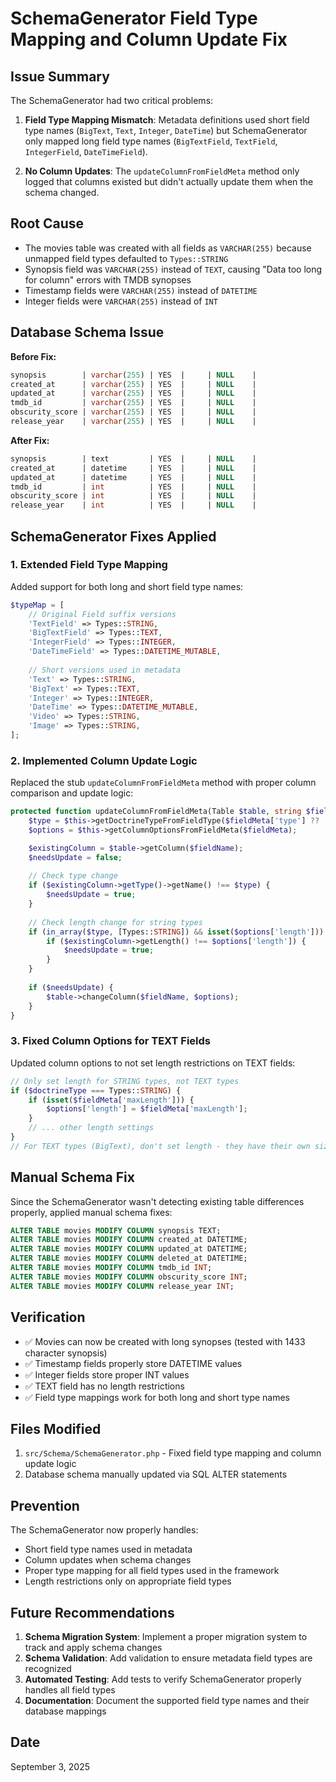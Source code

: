 # SchemaGenerator Field Type Mapping and Column Update Fix

## Issue Summary
The SchemaGenerator had two critical problems:

1. **Field Type Mapping Mismatch**: Metadata definitions used short field type names (`BigText`, `Text`, `Integer`, `DateTime`) but SchemaGenerator only mapped long field type names (`BigTextField`, `TextField`, `IntegerField`, `DateTimeField`).

2. **No Column Updates**: The `updateColumnFromFieldMeta` method only logged that columns existed but didn't actually update them when the schema changed.

## Root Cause
- The movies table was created with all fields as `VARCHAR(255)` because unmapped field types defaulted to `Types::STRING`
- Synopsis field was `VARCHAR(255)` instead of `TEXT`, causing "Data too long for column" errors with TMDB synopses
- Timestamp fields were `VARCHAR(255)` instead of `DATETIME`
- Integer fields were `VARCHAR(255)` instead of `INT`

## Database Schema Issue
**Before Fix:**
```sql
synopsis        | varchar(255) | YES  |     | NULL    |
created_at      | varchar(255) | YES  |     | NULL    |
updated_at      | varchar(255) | YES  |     | NULL    |
tmdb_id         | varchar(255) | YES  |     | NULL    |
obscurity_score | varchar(255) | YES  |     | NULL    |
release_year    | varchar(255) | YES  |     | NULL    |
```

**After Fix:**
```sql
synopsis        | text         | YES  |     | NULL    |
created_at      | datetime     | YES  |     | NULL    |
updated_at      | datetime     | YES  |     | NULL    |
tmdb_id         | int          | YES  |     | NULL    |
obscurity_score | int          | YES  |     | NULL    |
release_year    | int          | YES  |     | NULL    |
```

## SchemaGenerator Fixes Applied

### 1. Extended Field Type Mapping
Added support for both long and short field type names:

```php
$typeMap = [
    // Original Field suffix versions
    'TextField' => Types::STRING,
    'BigTextField' => Types::TEXT,
    'IntegerField' => Types::INTEGER,
    'DateTimeField' => Types::DATETIME_MUTABLE,
    
    // Short versions used in metadata
    'Text' => Types::STRING,
    'BigText' => Types::TEXT,
    'Integer' => Types::INTEGER,
    'DateTime' => Types::DATETIME_MUTABLE,
    'Video' => Types::STRING,
    'Image' => Types::STRING,
];
```

### 2. Implemented Column Update Logic
Replaced the stub `updateColumnFromFieldMeta` method with proper column comparison and update logic:

```php
protected function updateColumnFromFieldMeta(Table $table, string $fieldName, array $fieldMeta): void {
    $type = $this->getDoctrineTypeFromFieldType($fieldMeta['type'] ?? 'TextField');
    $options = $this->getColumnOptionsFromFieldMeta($fieldMeta);

    $existingColumn = $table->getColumn($fieldName);
    $needsUpdate = false;
    
    // Check type change
    if ($existingColumn->getType()->getName() !== $type) {
        $needsUpdate = true;
    }
    
    // Check length change for string types
    if (in_array($type, [Types::STRING]) && isset($options['length'])) {
        if ($existingColumn->getLength() !== $options['length']) {
            $needsUpdate = true;
        }
    }
    
    if ($needsUpdate) {
        $table->changeColumn($fieldName, $options);
    }
}
```

### 3. Fixed Column Options for TEXT Fields
Updated column options to not set length restrictions on TEXT fields:

```php
// Only set length for STRING types, not TEXT types
if ($doctrineType === Types::STRING) {
    if (isset($fieldMeta['maxLength'])) {
        $options['length'] = $fieldMeta['maxLength'];
    }
    // ... other length settings
}
// For TEXT types (BigText), don't set length - they have their own size limits
```

## Manual Schema Fix
Since the SchemaGenerator wasn't detecting existing table differences properly, applied manual schema fixes:

```sql
ALTER TABLE movies MODIFY COLUMN synopsis TEXT;
ALTER TABLE movies MODIFY COLUMN created_at DATETIME;
ALTER TABLE movies MODIFY COLUMN updated_at DATETIME;
ALTER TABLE movies MODIFY COLUMN deleted_at DATETIME;
ALTER TABLE movies MODIFY COLUMN tmdb_id INT;
ALTER TABLE movies MODIFY COLUMN obscurity_score INT;
ALTER TABLE movies MODIFY COLUMN release_year INT;
```

## Verification
- ✅ Movies can now be created with long synopses (tested with 1433 character synopsis)
- ✅ Timestamp fields properly store DATETIME values
- ✅ Integer fields store proper INT values
- ✅ TEXT field has no length restrictions
- ✅ Field type mappings work for both long and short type names

## Files Modified
1. `src/Schema/SchemaGenerator.php` - Fixed field type mapping and column update logic
2. Database schema manually updated via SQL ALTER statements

## Prevention
The SchemaGenerator now properly handles:
- Short field type names used in metadata
- Column updates when schema changes
- Proper type mapping for all field types used in the framework
- Length restrictions only on appropriate field types

## Future Recommendations
1. **Schema Migration System**: Implement a proper migration system to track and apply schema changes
2. **Schema Validation**: Add validation to ensure metadata field types are recognized
3. **Automated Testing**: Add tests to verify SchemaGenerator properly handles all field types
4. **Documentation**: Document the supported field type names and their database mappings

## Date
September 3, 2025
